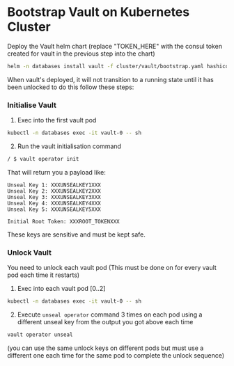 # Bootstrap Vault on Kubernetes Cluster


Deploy the Vault helm chart (replace "TOKEN_HERE" with the consul token created for vault in the previous step into the chart)

```bash
helm -n databases install vault -f cluster/vault/bootstrap.yaml hashicorp/vault
```

When vault's deployed, it will not transition to a running state until it has been unlocked to do this follow these steps:


### Initialise Vault

1. Exec into the first vault pod
```bash
kubectl -n databases exec -it vault-0 -- sh
```

2. Run the vault initialisation command
```bash
/ $ vault operator init
```

That will return you a payload like:
```
Unseal Key 1: XXXUNSEALKEY1XXX
Unseal Key 2: XXXUNSEALKEY2XXX
Unseal Key 3: XXXUNSEALKEY3XXX
Unseal Key 4: XXXUNSEALKEY4XXX
Unseal Key 5: XXXUNSEALKEY5XXX

Initial Root Token: XXXROOT_TOKENXXX
```

These keys are sensitive and must be kept safe.


### Unlock Vault

You need to unlock each vault pod (This must be done on for every vault pod each time it restarts)

1. Exec into each vault pod [0..2]

```bash
kubectl -n databases exec -it vault-0 -- sh
```

2. Execute `unseal operator` command 3 times on each pod using a different unseal key from the output you got above each time

```bash
vault operator unseal
```

(you can use the same unlock keys on different pods but must use a different one each time for the same pod to complete the unlock sequence)

